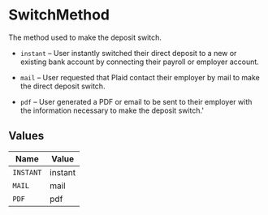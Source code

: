# SwitchMethod

The method used to make the deposit switch.

- `instant` – User instantly switched their direct deposit to a new or existing bank account by connecting their payroll or employer account.

- `mail` – User requested that Plaid contact their employer by mail to make the direct deposit switch.

- `pdf` – User generated a PDF or email to be sent to their employer with the information necessary to make the deposit switch.'


## Values

| Name      | Value     |
| --------- | --------- |
| `INSTANT` | instant   |
| `MAIL`    | mail      |
| `PDF`     | pdf       |